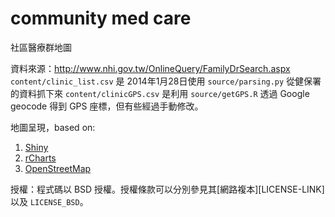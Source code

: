 community med care
================

社區醫療群地圖

資料來源：http://www.nhi.gov.tw/OnlineQuery/FamilyDrSearch.aspx
`content/clinic_list.csv` 是 2014年1月28日使用 `source/parsing.py` 從健保署的資料抓下來
`content/clinicGPS.csv` 是利用 `source/getGPS.R` 透過 Google geocode 得到 GPS 座標，但有些經過手動修改。

地圖呈現，based on:
1. [Shiny](http://www.rstudio.com/shiny/)
2. [rCharts](https://github.com/ramnathv/rCharts/)
3. [OpenStreetMap](http://www.openstreetmap.org)

授權：程式碼以 BSD 授權。授權條款可以分別參見其[網路複本][LICENSE-LINK]以及 `LICENSE_BSD`。
